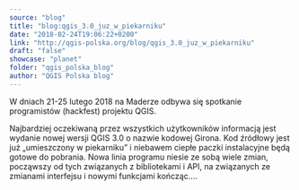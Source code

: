 ```yaml
---
source: "blog"
title: "blog:qgis_3.0_juz_w_piekarniku"
date: "2018-02-24T19:06:22+0200"
link: "http://qgis-polska.org/blog/qgis_3.0_juz_w_piekarniku"
draft: "false"
showcase: "planet"
folder: "qgis_polska_blog"
author: "QGIS Polska blog"
---
```


W dniach 21-25 lutego 2018 na Maderze odbywa się spotkanie programistów (hackfest) projektu QGIS. 

Najbardziej oczekiwaną przez wszystkich użytkowników informacją jest wydanie nowej wersji QGIS 3.0 o nazwie kodowej Girona. 
Kod źródłowy jest już „umieszczony w piekarniku” i niebawem ciepłe paczki instalacyjne będą gotowe do pobrania.
Nowa linia programu niesie ze sobą wiele zmian, począwszy od tych związanych z bibliotekami i API, na związanych ze zmianami interfejsu i nowymi funkcjami kończąc.…
